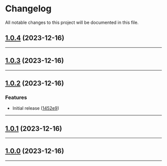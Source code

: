 <!--- BEGIN HEADER -->
# Changelog

All notable changes to this project will be documented in this file.
<!--- END HEADER -->

## [1.0.4](https://github.com/kristos80/version/compare/v1.0.3...v1.0.4) (2023-12-16)


---

## [1.0.3](https://github.com/kristos80/version/compare/v1.0.2...v1.0.3) (2023-12-16)


---

## [1.0.2](https://github.com/kristos80/version/compare/v1.0.1...v1.0.2) (2023-12-16)

### Features

* Initial release ([1452e9](https://github.com/kristos80/version/commit/1452e9c47702eca29f50eb167256f876e957227d))


---

## [1.0.1](https://github.com/kristos80/version/compare/v1.0.0...v1.0.1) (2023-12-16)


---

## [1.0.0](https://github.com/kristos80/version/compare/0.0.0...v1.0.0) (2023-12-16)


---


